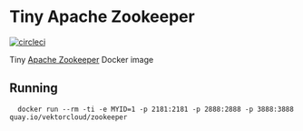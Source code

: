 # Tiny Apache Zookeeper

[![circleci][circleci]](https://circleci.com/gh/vektorcloud/zookeeper)

Tiny [Apache Zookeeper](http://zookeeper.apache.com) Docker image


## Running

      docker run --rm -ti -e MYID=1 -p 2181:2181 -p 2888:2888 -p 3888:3888 quay.io/vektorcloud/zookeeper


[circleci]: https://img.shields.io/circleci/build/gh/vektorcloud/zookeeper?color=1dd6c9&logo=CircleCI&logoColor=1dd6c9&style=for-the-badge "zookeeper"
